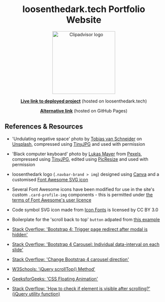 <h1 align='center'>loosenthedark.tech Portfolio Website</h1>



<p align="center"><img src="docs/images/screenshots/clipadvisor-logo.png" alt="Clipadvisor logo" width="200" height="auto"></p>



<p align="center"><a href="http://loosenthedark.tech/strikeforce/" style="font-weight:bold;">Live link to deployed project</a> (hosted on loosenthedark.tech)</p>



<p align="center"><a href="https://loosenthedark.github.io/strikeforce/" style="font-weight:bold;">Alternative link</a> (hosted on GitHub Pages)</p>



## References & Resources

* 'Undulating negative space' photo by [Tobias van Schneider](https://unsplash.com/@vanschneider?utm_source=unsplash&utm_medium=referral&utm_content=creditCopyText) on [Unsplash](https://unsplash.com/?utm_source=unsplash&utm_medium=referral&utm_content=creditCopyText), compressed using [TinyJPG](https://tinyjpg.com/) and used with permission

* 'Black computer keyboard' photo by [Lukas Mayer](https://www.pexels.com/@lmay) from [Pexels](https://www.pexels.com/photo/black-computer-keyboard-785429/), compressed using [TinyJPG](https://tinyjpg.com/), edited using [PicResize](https://picresize.com/) and used with permission

* loosenthedark logo (`.navbar-brand > img`) designed using [Canva](https://t.co/4M8BxU5BYW?amp=1) and a customised [Font Awesome SVG icon](https://fontawesome.com/icons/laptop-code?style=solid)

* Several Font Awesome icons have been modified for use in the site's custom `.card-profile-img` components - this is permitted under [the terms of Font Awesome's user licence](https://fontawesome.com/license)

* <div>Code symbol SVG icon made from <a href="http://www.onlinewebfonts.com/icon">Icon Fonts</a> is licensed by CC BY 3.0</div>

* Boilerplate for the 'scroll back to top' `button` adpated from [this example](https://bbbootstrap.com/snippets/simple-back-top-smooth-scroll-17111555)

* [Stack Overflow: 'Bootstrap 4: Trigger page redirect after modal is hidden'](https://elennion.wordpress.com/2018/10/04/bootstrap-4-trigger-page-redirect-after-modal-is-hidden/)

* [Stack Overflow: 'Bootstrap 4 Carousel: Individual data-interval on each slide'](https://stackoverflow.com/questions/50968181/bootstrap-4-carousel-individual-data-interval-on-each-slide)

* [Stack Overflow: 'Change Bootstrap 4 carousel direction'](https://stackoverflow.com/questions/44378836/change-bootstrap-4-carousel-direction)

* [W3Schools: 'jQuery scrollTop() Method'](https://www.w3schools.com/jquery/css_scrolltop.asp)

* [GeeksforGeeks: 'CSS Floating Animation'](https://www.geeksforgeeks.org/css-floating-animation/)

* [Stack Overflow: 'How to check if element is visible after scrolling?' (jQuery utility function)](https://stackoverflow.com/questions/487073/how-to-check-if-element-is-visible-after-scrolling)
